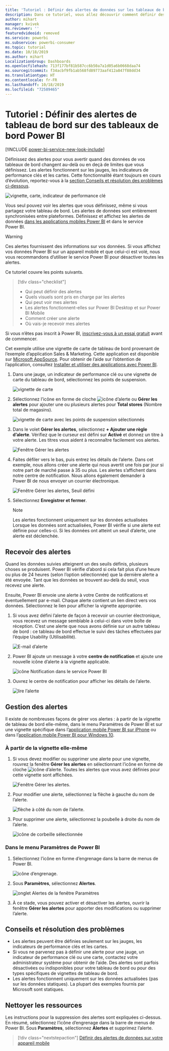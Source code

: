 ```yaml
---
title: 'Tutoriel : Définir des alertes de données sur les tableaux de bord du service Power BI'
description: Dans ce tutoriel, vous allez découvrir comment définir des alertes pour vous avertir quand des données de vos tableaux de bord changent au-delà de limites que vous définissez sur le service Microsoft Power BI.
author: mihart
manager: kvivek
ms.reviewer: ''
featuredvideoid: removed
ms.service: powerbi
ms.subservice: powerbi-consumer
ms.topic: tutorial
ms.date: 10/18/2019
ms.author: mihart
LocalizationGroup: Dashboards
ms.openlocfilehash: 713f177bf81b587cc6b50a7a1d05a6b0668daa74
ms.sourcegitcommit: f34acbf9fb1ab568fd89773aaf412a847f88dd34
ms.translationtype: HT
ms.contentlocale: fr-FR
ms.lasthandoff: 10/18/2019
ms.locfileid: "72589465"
---
```

# <a name="tutorial-set-dashboard-alerts-on-power-bi-dashboards"></a>Tutoriel : Définir des alertes de tableau de bord sur des tableaux de bord Power BI

[!INCLUDE [power-bi-service-new-look-include](../includes/power-bi-service-new-look-include.md)]

Définissez des alertes pour vous avertir quand des données de vos tableaux de bord changent au-delà ou en deçà de limites que vous définissez. Les alertes fonctionnent sur les jauges, les indicateurs de performance clés et les cartes. Cette fonctionnalité étant toujours en cours d’évolution, reportez-vous à la [section Conseils et résolution des problèmes ci-dessous](#tips-and-troubleshooting).

![vignette, carte, indicateur de performance clé](media/end-user-alerts/card-gauge-kpi.png)

Vous seul pouvez voir les alertes que vous définissez, même si vous partagez votre tableau de bord. Les alertes de données sont entièrement synchronisées entre plateformes. Définissez et affichez les alertes de données [dans les applications mobiles Power BI](mobile/mobile-set-data-alerts-in-the-mobile-apps.md) et dans le service Power BI. 

> [!WARNING]
> Ces alertes fournissent des informations sur vos données. Si vous affichez vos données Power BI sur un appareil mobile et que celui-ci est volé, nous vous recommandons d’utiliser le service Power BI pour désactiver toutes les alertes.
> 

Ce tutoriel couvre les points suivants.
> [!div class="checklist"]
> * Qui peut définir des alertes
> * Quels visuels sont pris en charge par les alertes
> * Qui peut voir mes alertes
> * Les alertes fonctionnent-elles sur Power BI Desktop et sur Power BI Mobile
> * Comment créer une alerte
> * Où vais-je recevoir mes alertes

Si vous n’êtes pas inscrit à Power BI, [inscrivez-vous à un essai gratuit](https://app.powerbi.com/signupredirect?pbi_source=web) avant de commencer.

Cet exemple utilise une vignette de carte de tableau de bord provenant de l’exemple d’application Sales & Marketing. Cette application est disponible sur [Microsoft AppSource](https://appsource.microsoft.com). Pour obtenir de l’aide sur l’obtention de l’application, consultez [Installer et utiliser des applications avec Power BI](end-user-app-view.md).

1. Dans une jauge, un indicateur de performance clé ou une vignette de carte du tableau de bord, sélectionnez les points de suspension.
   
   ![vignette de carte](media/end-user-alerts/power-bi-cards.png)
2. Sélectionnez l’icône en forme de cloche ![icône d’alerte](media/end-user-alerts/power-bi-bell-icon.png) ou **Gérer les alertes** pour ajouter une ou plusieurs alertes pour **Total stores** (Nombre total de magasins).

   ![vignette de carte avec les points de suspension sélectionnés](media/end-user-alerts/power-bi-ellipses.png)

   
1. Dans le volet **Gérer les alertes**, sélectionnez **+ Ajouter une règle d’alerte**.  Vérifiez que le curseur est défini sur **Activé** et donnez un titre à votre alerte. Les titres vous aident à reconnaître facilement vos alertes.
   
   ![Fenêtre Gérer les alertes](media/end-user-alerts/power-bi-manage-alert.png)
4. Faites défiler vers le bas, puis entrez les détails de l’alerte.  Dans cet exemple, nous allons créer une alerte qui nous avertit une fois par jour si notre part de marché passe à 35 ou plus. Les alertes s’affichent dans notre centre de notification. Nous allons également demander à Power BI de nous envoyer un courrier électronique.
   
   ![Fenêtre Gérer les alertes, Seuil défini](media/end-user-alerts/power-bi-manage-alert-details.png)
5. Sélectionnez **Enregistrer et fermer**.
 
   > [!NOTE]
   > Les alertes fonctionnent uniquement sur les données actualisées Lorsque les données sont actualisées, Power BI vérifie si une alerte est définie pour celles-ci. Si les données ont atteint un seuil d’alerte, une alerte est déclenchée. 
   > 

## <a name="receiving-alerts"></a>Recevoir des alertes
Quand les données suivies atteignent un des seuils définis, plusieurs choses se produisent. Power BI vérifie d’abord si cela fait plus d’une heure ou plus de 24 heures (selon l’option sélectionnée) que la dernière alerte a été envoyée. Tant que les données se trouvent au-delà du seuil, vous recevez une alerte.

Ensuite, Power BI envoie une alerte à votre Centre de notifications et éventuellement par e-mail. Chaque alerte contient un lien direct vers vos données. Sélectionnez le lien pour afficher la vignette appropriée.  

1. Si vous avez défini l’alerte de façon à recevoir un courrier électronique, vous recevez un message semblable à celui-ci dans votre boîte de réception. C’est une alerte que nous avons définie sur un autre tableau de bord : ce tableau de bord effectue le suivi des tâches effectuées par l’équipe Usability (Utilisabilité).
   
   ![E-mail d’alerte](media/end-user-alerts/power-bi-alert-email.png)
2. Power BI ajoute un message à votre **centre de notification** et ajoute une nouvelle icône d’alerte à la vignette applicable.
   
   ![icône Notification dans le service Power BI](media/end-user-alerts/power-bi-task-alert.png)
3. Ouvrez le centre de notification pour afficher les détails de l’alerte.
   
    ![lire l’alerte](media/end-user-alerts/power-bi-notification.png)
   
  

## <a name="managing-alerts"></a>Gestion des alertes

Il existe de nombreuses façons de gérer vos alertes : à partir de la vignette de tableau de bord elle-même, dans le menu Paramètres de Power BI et sur une vignette spécifique dans l’[application mobile Power BI sur iPhone](mobile/mobile-set-data-alerts-in-the-mobile-apps.md) ou dans l’[application mobile Power BI pour Windows 10](mobile/mobile-set-data-alerts-in-the-mobile-apps.md).

### <a name="from-the-tile-itself"></a>À partir de la vignette elle-même

1. Si vous devez modifier ou supprimer une alerte pour une vignette, rouvrez la fenêtre **Gérer les alertes** en sélectionnant l’icône en forme de cloche ![icône d’alerte](media/end-user-alerts/power-bi-bell-icon.png). Toutes les alertes que vous avez définies pour cette vignette sont affichées.
   
    ![Fenêtre Gérer les alertes](media/end-user-alerts/power-bi-manage-alerts.png).
2. Pour modifier une alerte, sélectionnez la flèche à gauche du nom de l’alerte.
   
    ![flèche à côté du nom de l’alerte](media/end-user-alerts/power-bi-modify-alert.png).
3. Pour supprimer une alerte, sélectionnez la poubelle à droite du nom de l’alerte.
   
      ![icône de corbeille sélectionnée](media/end-user-alerts/power-bi-alert-delete.png)

### <a name="from-the-power-bi-settings-menu"></a>Dans le menu Paramètres de Power BI

1. Sélectionnez l’icône en forme d’engrenage dans la barre de menus de Power BI.
   
    ![icône d’engrenage](media/end-user-alerts/powerbi-gear-icon.png).
2. Sous **Paramètres**, sélectionnez **Alertes**.
   
    ![onglet Alertes de la fenêtre Paramètres](media/end-user-alerts/power-bi-alert-settings.png)
3. À ce stade, vous pouvez activer et désactiver les alertes, ouvrir la fenêtre **Gérer les alertes** pour apporter des modifications ou supprimer l’alerte.

## <a name="tips-and-troubleshooting"></a>Conseils et résolution des problèmes 

* Les alertes peuvent être définies seulement sur les jauges, les indicateurs de performance clés et les cartes.
* Si vous ne parvenez pas à définir une alerte pour une jauge, un indicateur de performance clé ou une carte, contactez votre administrateur système pour obtenir de l’aide. Des alertes sont parfois désactivées ou indisponibles pour votre tableau de bord ou pour des types spécifiques de vignettes de tableau de bord.
* Les alertes fonctionnent uniquement sur les données actualisées (pas sur les données statiques). La plupart des exemples fournis par Microsoft sont statiques. 


## <a name="clean-up-resources"></a>Nettoyer les ressources
Les instructions pour la suppression des alertes sont expliquées ci-dessus. En résumé, sélectionnez l’icône d’engrenage dans la barre de menus de Power BI. Sous **Paramètres**, sélectionnez **Alertes** et supprimez l’alerte.

> [!div class="nextstepaction"]
> [Définir des alertes de données sur votre appareil mobile](mobile/mobile-set-data-alerts-in-the-mobile-apps.md)


